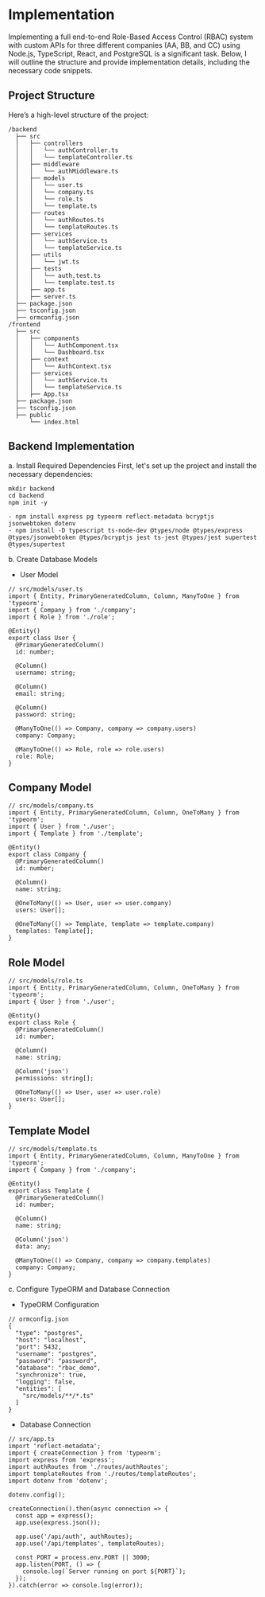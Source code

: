# Implementation
Implementing a full end-to-end Role-Based Access Control (RBAC) system with custom APIs for three different companies (AA, BB, and CC) using Node.js, TypeScript, React, and PostgreSQL is a significant task. Below, I will outline the structure and provide implementation details, including the necessary code snippets.

## Project Structure
Here’s a high-level structure of the project:

```
/backend
  ├── src
  │   ├── controllers
  │   │   └── authController.ts
  │   │   └── templateController.ts
  │   ├── middleware
  │   │   └── authMiddleware.ts
  │   ├── models
  │   │   └── user.ts
  │   │   └── company.ts
  │   │   └── role.ts
  │   │   └── template.ts
  │   ├── routes
  │   │   └── authRoutes.ts
  │   │   └── templateRoutes.ts
  │   ├── services
  │   │   └── authService.ts
  │   │   └── templateService.ts
  │   ├── utils
  │   │   └── jwt.ts
  │   ├── tests
  │   │   └── auth.test.ts
  │   │   └── template.test.ts
  │   ├── app.ts
  │   ├── server.ts
  ├── package.json
  ├── tsconfig.json
  ├── ormconfig.json
/frontend
  ├── src
  │   ├── components
  │   │   └── AuthComponent.tsx
  │   │   └── Dashboard.tsx
  │   ├── context
  │   │   └── AuthContext.tsx
  │   ├── services
  │   │   └── authService.ts
  │   │   └── templateService.ts
  │   ├── App.tsx
  ├── package.json
  ├── tsconfig.json
  ├── public
      └── index.html

```
## Backend Implementation

a. Install Required Dependencies
First, let's set up the project and install the necessary dependencies:

```
mkdir backend
cd backend
npm init -y

- npm install express pg typeorm reflect-metadata bcryptjs jsonwebtoken dotenv
- npm install -D typescript ts-node-dev @types/node @types/express @types/jsonwebtoken @types/bcryptjs jest ts-jest @types/jest supertest @types/supertest

```
b. Create Database Models

- User Model

```
// src/models/user.ts
import { Entity, PrimaryGeneratedColumn, Column, ManyToOne } from 'typeorm';
import { Company } from './company';
import { Role } from './role';

@Entity()
export class User {
  @PrimaryGeneratedColumn()
  id: number;

  @Column()
  username: string;

  @Column()
  email: string;

  @Column()
  password: string;

  @ManyToOne(() => Company, company => company.users)
  company: Company;

  @ManyToOne(() => Role, role => role.users)
  role: Role;
}

```
## Company Model

```
// src/models/company.ts
import { Entity, PrimaryGeneratedColumn, Column, OneToMany } from 'typeorm';
import { User } from './user';
import { Template } from './template';

@Entity()
export class Company {
  @PrimaryGeneratedColumn()
  id: number;

  @Column()
  name: string;

  @OneToMany(() => User, user => user.company)
  users: User[];

  @OneToMany(() => Template, template => template.company)
  templates: Template[];
}

```

## Role Model

```
// src/models/role.ts
import { Entity, PrimaryGeneratedColumn, Column, OneToMany } from 'typeorm';
import { User } from './user';

@Entity()
export class Role {
  @PrimaryGeneratedColumn()
  id: number;

  @Column()
  name: string;

  @Column('json')
  permissions: string[];

  @OneToMany(() => User, user => user.role)
  users: User[];
}
```

## Template Model

```
// src/models/template.ts
import { Entity, PrimaryGeneratedColumn, Column, ManyToOne } from 'typeorm';
import { Company } from './company';

@Entity()
export class Template {
  @PrimaryGeneratedColumn()
  id: number;

  @Column()
  name: string;

  @Column('json')
  data: any;

  @ManyToOne(() => Company, company => company.templates)
  company: Company;
}

```
c. Configure TypeORM and Database Connection

- TypeORM Configuration
``` 
// ormconfig.json
{
  "type": "postgres",
  "host": "localhost",
  "port": 5432,
  "username": "postgres",
  "password": "password",
  "database": "rbac_demo",
  "synchronize": true,
  "logging": false,
  "entities": [
    "src/models/**/*.ts"
  ]
}
```
- Database Connection

```
// src/app.ts
import 'reflect-metadata';
import { createConnection } from 'typeorm';
import express from 'express';
import authRoutes from './routes/authRoutes';
import templateRoutes from './routes/templateRoutes';
import dotenv from 'dotenv';

dotenv.config();

createConnection().then(async connection => {
  const app = express();
  app.use(express.json());

  app.use('/api/auth', authRoutes);
  app.use('/api/templates', templateRoutes);

  const PORT = process.env.PORT || 3000;
  app.listen(PORT, () => {
    console.log(`Server running on port ${PORT}`);
  });
}).catch(error => console.log(error));


```
